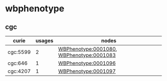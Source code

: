 # wbphenotype

## cgc

| curie    |   usages | nodes                                                                                                                                |
|----------|----------|--------------------------------------------------------------------------------------------------------------------------------------|
| cgc:5599 |        2 | [WBPhenotype:0001080](https://bioregistry.io/WBPhenotype:0001080), [WBPhenotype:0001083](https://bioregistry.io/WBPhenotype:0001083) |
| cgc:646  |        1 | [WBPhenotype:0001096](https://bioregistry.io/WBPhenotype:0001096)                                                                    |
| cgc:4207 |        1 | [WBPhenotype:0001097](https://bioregistry.io/WBPhenotype:0001097)                                                                    |

